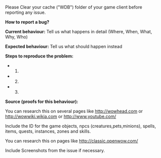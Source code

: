 Please Clear your cache ("WDB") folder of your game client before reporting any issue. 


**How to report a bug?**


**Current behaviour:** Tell us what happens in detail (Where, When, What, Why, Who)

**Expected behaviour:** Tell us what should happen instead

**Steps to reproduce the problem:**

- 1.

- 2.

- 3.

**Source (proofs for this behaviour):**

You can research this on several pages like http://wowhead.com or http://wowwiki.wikia.com or http://www.youtube.com/ 

Include the ID for the game objects, npcs (creatures,pets,minions), spells, items, quests, instances, zones and skills.

You can research this on pages like http://classic.openwow.com/

Include Screenshots from the issue if necessary.

